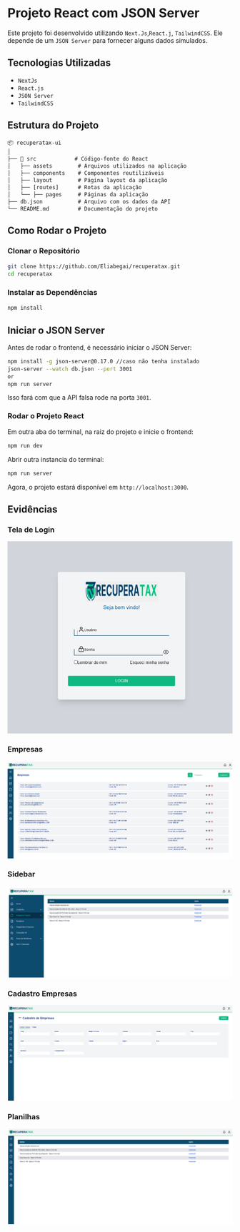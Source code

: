 # Projeto React com JSON Server
Este projeto foi desenvolvido utilizando ```Next.Js```,```React.j```, ```TailwindCSS```. 
Ele depende de um ```JSON Server``` para fornecer alguns dados simulados.

## Tecnologias Utilizadas

- ```NextJs```
- ```React.js```
- ```JSON Server```
- ```TailwindCSS```

## Estrutura do Projeto

```
📦 recuperatax-ui
│   
├── 📂 src            # Código-fonte do React
│   ├── assets        # Arquivos utilizados na aplicação
│   ├── components    # Componentes reutilizáveis
│   ├── layout        # Página layout da aplicação
│   ├── [routes]      # Rotas da aplicação
│   └── ├── pages     # Páginas da aplicação
├── db.json           # Arquivo com os dados da API
└── README.md         # Documentação do projeto
```

## Como Rodar o Projeto
### Clonar o Repositório

```sh
git clone https://github.com/Eliabegai/recuperatax.git
cd recuperatax
```
### Instalar as Dependências

```sh
npm install
```

## Iniciar o JSON Server

Antes de rodar o frontend, é necessário iniciar o JSON Server:

```sh
npm install -g json-server@0.17.0 //caso não tenha instalado
json-server --watch db.json --port 3001
or
npm run server
```

Isso fará com que a API falsa rode na porta `3001`.

### Rodar o Projeto React

Em outra aba do terminal, na raiz do projeto e inicie o frontend:

```sh
npm run dev
```

Abrir outra instancia do terminal:
```bash
npm run server
```
Agora, o projeto estará disponível em `http://localhost:3000`.

## Evidências

### Tela de Login
![Tela de Login](/public/Login.png)

### Empresas
![Empresas](/public/Empresas.png)

### Sidebar
![Sidebar](/public/Sidebar.png)

### Cadastro Empresas
![Cadastro Empresas](/public/CadastroEmpresa.png)

### Planilhas
![Planilhas](/public/Planilhas.png)